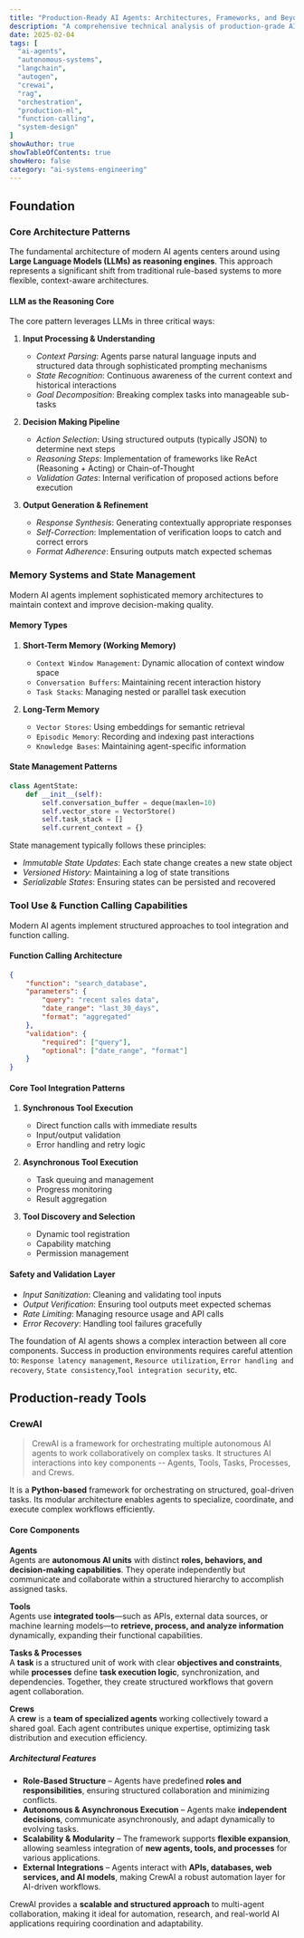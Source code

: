 ```yaml
---
title: "Production-Ready AI Agents: Architectures, Frameworks, and Beyond"
description: "A comprehensive technical analysis of production-grade AI agent systems, exploring key frameworks, orchestration patterns, and deployment strategies for building reliable autonomous systems at scale."
date: 2025-02-04
tags: [
  "ai-agents",
  "autonomous-systems",
  "langchain",
  "autogen",
  "crewai",
  "rag",
  "orchestration",
  "production-ml",
  "function-calling",
  "system-design"
]
showAuthor: true
showTableOfContents: true
showHero: false
category: "ai-systems-engineering"
---
```

## Foundation

### Core Architecture Patterns

The fundamental architecture of modern AI agents centers around using **Large Language Models (LLMs) as reasoning engines**. This approach represents a significant shift from traditional rule-based systems to more flexible, context-aware architectures.

#### LLM as the Reasoning Core
The core pattern leverages LLMs in three critical ways:

1. **Input Processing & Understanding**
   - *Context Parsing*: Agents parse natural language inputs and structured data through sophisticated prompting mechanisms
   - *State Recognition*: Continuous awareness of the current context and historical interactions
   - *Goal Decomposition*: Breaking complex tasks into manageable sub-tasks

2. **Decision Making Pipeline**
   - *Action Selection*: Using structured outputs (typically JSON) to determine next steps
   - *Reasoning Steps*: Implementation of frameworks like ReAct (Reasoning + Acting) or Chain-of-Thought
   - *Validation Gates*: Internal verification of proposed actions before execution

3. **Output Generation & Refinement**
   - *Response Synthesis*: Generating contextually appropriate responses
   - *Self-Correction*: Implementation of verification loops to catch and correct errors
   - *Format Adherence*: Ensuring outputs match expected schemas

### Memory Systems and State Management

Modern AI agents implement sophisticated memory architectures to maintain context and improve decision-making quality.

#### Memory Types

1. **Short-Term Memory (Working Memory)**
   - `Context Window Management`: Dynamic allocation of context window space
   - `Conversation Buffers`: Maintaining recent interaction history
   - `Task Stacks`: Managing nested or parallel task execution

2. **Long-Term Memory**
   - `Vector Stores`: Using embeddings for semantic retrieval
   - `Episodic Memory`: Recording and indexing past interactions
   - `Knowledge Bases`: Maintaining agent-specific information

#### State Management Patterns

```python
class AgentState:
    def __init__(self):
        self.conversation_buffer = deque(maxlen=10)
        self.vector_store = VectorStore()
        self.task_stack = []
        self.current_context = {}
```

State management typically follows these principles:
- *Immutable State Updates*: Each state change creates a new state object
- *Versioned History*: Maintaining a log of state transitions
- *Serializable States*: Ensuring states can be persisted and recovered

### Tool Use & Function Calling Capabilities

Modern AI agents implement structured approaches to tool integration and function calling.

#### Function Calling Architecture
```json
{
    "function": "search_database",
    "parameters": {
        "query": "recent sales data",
        "date_range": "last_30_days",
        "format": "aggregated"
    },
    "validation": {
        "required": ["query"],
        "optional": ["date_range", "format"]
    }
}
```

#### Core Tool Integration Patterns

1. **Synchronous Tool Execution**
   - Direct function calls with immediate results
   - Input/output validation
   - Error handling and retry logic

2. **Asynchronous Tool Execution**
   - Task queuing and management
   - Progress monitoring
   - Result aggregation

3. **Tool Discovery and Selection**
   - Dynamic tool registration
   - Capability matching
   - Permission management

#### Safety and Validation Layer
- *Input Sanitization*: Cleaning and validating tool inputs
- *Output Verification*: Ensuring tool outputs meet expected schemas
- *Rate Limiting*: Managing resource usage and API calls
- *Error Recovery*: Handling tool failures gracefully

The foundation of AI agents shows a complex interaction between all core components. Success in production environments requires careful attention to: `Response latency management`, `Resource utilization`, `Error handling and recovery`, `State consistency`,`Tool integration security`, etc.

## Production-ready Tools
### CrewAI
> CrewAI is a framework for orchestrating multiple autonomous AI agents to work collaboratively on complex tasks. It structures AI interactions into key components -- Agents, Tools, Tasks, Processes, and Crews.

It is a **Python-based** framework for orchestrating on structured, goal-driven tasks. Its modular architecture enables agents to specialize, coordinate, and execute complex workflows efficiently.  

#### **Core Components**  

**Agents**  
Agents are **autonomous AI units** with distinct **roles, behaviors, and decision-making capabilities**. They operate independently but communicate and collaborate within a structured hierarchy to accomplish assigned tasks.  

**Tools**  
Agents use **integrated tools**—such as APIs, external data sources, or machine learning models—to **retrieve, process, and analyze information** dynamically, expanding their functional capabilities.  

**Tasks & Processes**  
A **task** is a structured unit of work with clear **objectives and constraints**, while **processes** define **task execution logic**, synchronization, and dependencies. Together, they create structured workflows that govern agent collaboration.  

**Crews**  
A **crew** is a **team of specialized agents** working collectively toward a shared goal. Each agent contributes unique expertise, optimizing task distribution and execution efficiency.  

##### **Architectural Features**  

- **Role-Based Structure** – Agents have predefined **roles and responsibilities**, ensuring structured collaboration and minimizing conflicts.  
- **Autonomous & Asynchronous Execution** – Agents make **independent decisions**, communicate asynchronously, and adapt dynamically to evolving tasks.  
- **Scalability & Modularity** – The framework supports **flexible expansion**, allowing seamless integration of **new agents, tools, and processes** for various applications.  
- **External Integrations** – Agents interact with **APIs, databases, web services, and AI models**, making CrewAI a robust automation layer for AI-driven workflows.  

CrewAI provides a **scalable and structured approach** to multi-agent collaboration, making it ideal for automation, research, and real-world AI applications requiring coordination and adaptability.

